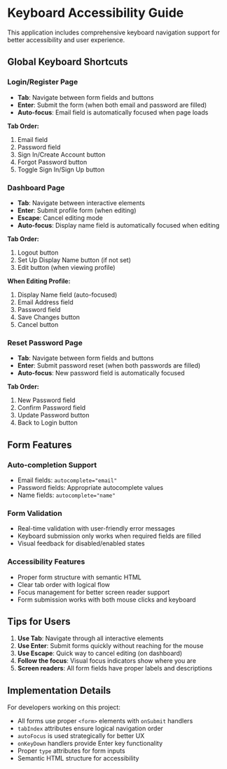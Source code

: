 # Keyboard Accessibility Guide

This application includes comprehensive keyboard navigation support for better accessibility and user experience.

## Global Keyboard Shortcuts

### Login/Register Page
- **Tab**: Navigate between form fields and buttons
- **Enter**: Submit the form (when both email and password are filled)
- **Auto-focus**: Email field is automatically focused when page loads

**Tab Order:**
1. Email field
2. Password field  
3. Sign In/Create Account button
4. Forgot Password button
5. Toggle Sign In/Sign Up button

### Dashboard Page
- **Tab**: Navigate between interactive elements
- **Enter**: Submit profile form (when editing)
- **Escape**: Cancel editing mode
- **Auto-focus**: Display name field is automatically focused when editing

**Tab Order:**
1. Logout button
2. Set Up Display Name button (if not set)
3. Edit button (when viewing profile)

**When Editing Profile:**
1. Display Name field (auto-focused)
2. Email Address field
3. Password field
4. Save Changes button
5. Cancel button

### Reset Password Page
- **Tab**: Navigate between form fields and buttons
- **Enter**: Submit password reset (when both passwords are filled)
- **Auto-focus**: New password field is automatically focused

**Tab Order:**
1. New Password field
2. Confirm Password field
3. Update Password button
4. Back to Login button

## Form Features

### Auto-completion Support
- Email fields: `autocomplete="email"`
- Password fields: Appropriate autocomplete values
- Name fields: `autocomplete="name"`

### Form Validation
- Real-time validation with user-friendly error messages
- Keyboard submission only works when required fields are filled
- Visual feedback for disabled/enabled states

### Accessibility Features
- Proper form structure with semantic HTML
- Clear tab order with logical flow
- Focus management for better screen reader support
- Form submission works with both mouse clicks and keyboard

## Tips for Users

1. **Use Tab**: Navigate through all interactive elements
2. **Use Enter**: Submit forms quickly without reaching for the mouse
3. **Use Escape**: Quick way to cancel editing (on dashboard)
4. **Follow the focus**: Visual focus indicators show where you are
5. **Screen readers**: All form fields have proper labels and descriptions

## Implementation Details

For developers working on this project:

- All forms use proper `<form>` elements with `onSubmit` handlers
- `tabIndex` attributes ensure logical navigation order
- `autoFocus` is used strategically for better UX
- `onKeyDown` handlers provide Enter key functionality
- Proper `type` attributes for form inputs
- Semantic HTML structure for accessibility
